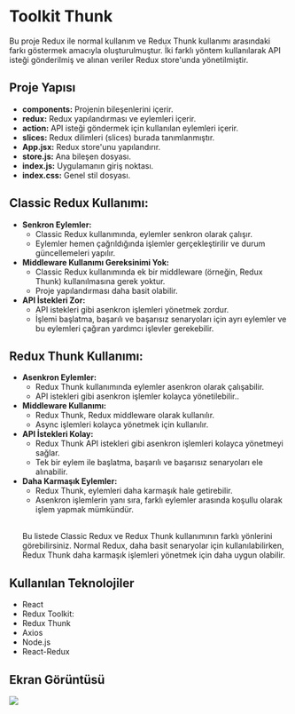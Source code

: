 <h1> Toolkit Thunk</h1>
Bu proje Redux ile normal kullanım ve Redux Thunk kullanımı arasındaki farkı göstermek amacıyla oluşturulmuştur. İki farklı yöntem kullanılarak API isteği gönderilmiş ve alınan veriler Redux store'unda yönetilmiştir.

<h2>Proje Yapısı</h2>
<ul>
<li><b>components:</b> Projenin bileşenlerini içerir.</li>
<li><b>redux:</b> Redux yapılandırması ve eylemleri içerir.</li>
<li><b>action:</b> API isteği göndermek için kullanılan eylemleri içerir.</li> 
<li><b>slices:</b> Redux dilimleri (slices) burada tanımlanmıştır.</li>
<li><b>App.jsx:</b> Redux store'unu yapılandırır.</li>
<li><b>store.js:</b> Ana bileşen dosyası.</li>
<li><b>index.js:</b> Uygulamanın giriş noktası.</li>
<li><b>index.css:</b> Genel stil dosyası.</li>

</ul>

<h2>Classic Redux Kullanımı:</h2>
<ul>
<li> <b>Senkron Eylemler:</b>
<ul>
<li>Classic Redux kullanımında, eylemler senkron olarak çalışır.</li>
<li>Eylemler hemen çağrıldığında işlemler gerçekleştirilir ve durum güncellemeleri yapılır.</li>
</ul>
</li>

<li><b>Middleware Kullanımı Gereksinimi Yok:</b>
<ul>
<li>Classic Redux kullanımında ek bir middleware (örneğin, Redux Thunk) kullanılmasına gerek yoktur.</li>
<li>Proje yapılandırması daha basit olabilir.</li>
</ul>
</li>

<li><b>API İstekleri Zor:</b>
<ul>
<li>API istekleri gibi asenkron işlemleri yönetmek zordur. </li>
<li>İşlemi başlatma, başarılı ve başarısız senaryoları için ayrı eylemler ve bu eylemleri çağıran yardımcı işlevler gerekebilir.
 </li>
</ul>
</li>

</ul>

<h2>Redux Thunk Kullanımı:</h2>
<ul>
<li><b> Asenkron Eylemler:</b>
<ul>
<li>Redux Thunk kullanımında eylemler asenkron olarak çalışabilir.</li>
<li>API istekleri gibi asenkron işlemler kolayca yönetilebilir..</li>
</ul>
</li>

<li><b>Middleware Kullanımı:</b>
<ul>
<li>Redux Thunk, Redux middleware olarak kullanılır.</li>
<li>Async işlemleri kolayca yönetmek için kullanılır.</li>
</ul>
</li>

<li><b>API İstekleri Kolay:</b>
<ul>
<li>Redux Thunk API istekleri gibi asenkron işlemleri kolayca yönetmeyi sağlar. </li>
<li>Tek bir eylem ile başlatma, başarılı ve başarısız senaryoları ele alınabilir.
 </li>
</ul>
</li>

<li><b>Daha Karmaşık Eylemler:</b>
<ul>
<li>Redux Thunk, eylemleri daha karmaşık hale getirebilir. </li>
<li>Asenkron işlemlerin yanı sıra, farklı eylemler arasında koşullu olarak işlem yapmak mümkündür. </li>
</ul>
</li>
<br>

Bu listede Classic Redux ve Redux Thunk kullanımının farklı yönlerini görebilirsiniz. Normal Redux, daha basit senaryolar için kullanılabilirken, Redux Thunk daha karmaşık işlemleri yönetmek için daha uygun olabilir.

</ul>

<h2>Kullanılan Teknolojiler </h2>
<ul>

<li>React</li>
<li>Redux Toolkit: </li>
<li>Redux Thunk </li>
<li>Axios</li>
<li>Node.js</li>
<li>React-Redux</li>
</ul>

<h2>Ekran Görüntüsü</h2>

![](./public/ToolkitjobApp.gif)
